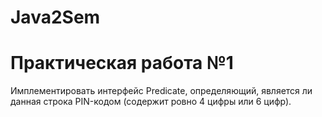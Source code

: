 # Java2Sem
# Практическая работа №1
 Имплементировать интерфейс Predicate, определяющий, является ли
 данная строка PIN-кодом (содержит ровно 4 цифры или 6 цифр).
#
#
#
#
#

